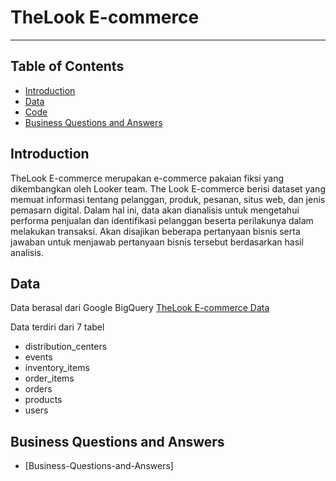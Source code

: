 # TheLook E-commerce
---
## Table of Contents 
- [Introduction](#introduction)
- [Data](#data)
- [Code](#code)
- [Business Questions and Answers](#business_Questions_and_Answers)

## Introduction
TheLook E-commerce merupakan e-commerce pakaian fiksi yang dikembangkan oleh Looker team. The Look E-commerce berisi dataset yang memuat informasi tentang pelanggan, produk, pesanan, situs web, dan jenis pemasarn digital. Dalam hal ini, data akan dianalisis untuk mengetahui performa penjualan dan identifikasi pelanggan beserta perilakunya dalam melakukan transaksi. Akan disajikan beberapa pertanyaan bisnis serta jawaban untuk menjawab pertanyaan bisnis tersebut berdasarkan hasil analisis. 

## Data
Data berasal dari Google BigQuery [TheLook E-commerce Data](https://console.cloud.google.com/marketplace/product/bigquery-public-data/thelook-ecommerce?authuser=0&project=big-query-data-projects)  

Data terdiri dari 7 tabel 
- distribution_centers
- events
- inventory_items
- order_items
- orders
- products
- users

## Business Questions and Answers
- [Business-Questions-and-Answers]
